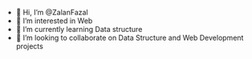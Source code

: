 - 👋 Hi, I’m @ZalanFazal
- 👀 I’m interested in Web
- 🌱 I’m currently learning Data structure
- 💞️ I’m looking to collaborate on Data Structure and Web Development projects


<!---
ZalanFazal/ZalanFazal is a ✨ special ✨ repository because its `README.md` (this file) appears on your GitHub profile.
You can click the Preview link to take a look at your changes.
--->
